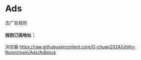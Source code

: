 #  Ads

去广告规则


#### 规则订阅地址：
浏览器 https://raw.githubusercontent.com/G-chuan2024/Utility-Room/main/Ads/Adblock

